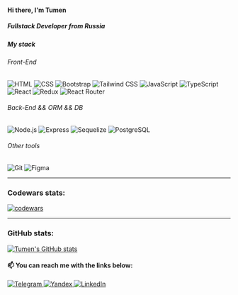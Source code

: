 #### Hi there, I'm Tumen

##### Fullstack Developer from Russia

##### My stack

###### Front-End
![HTML](https://img.shields.io/badge/HTML5-E34F26.svg?style=flat&amp;logo=HTML5&amp;logoColor=white)
![CSS](https://img.shields.io/badge/CSS3-1572B6.svg?style=flat&amp;logo=CSS3&amp;logoColor=white)
![Bootstrap](https://img.shields.io/badge/Bootstrap-7952B3.svg?style=flat&amp;logo=Bootstrap&amp;logoColor=white)
![Tailwind CSS](https://img.shields.io/badge/Tailwind%20CSS-06B6D4.svg?style=flat&amp;logo=Tailwind-CSS&amp;logoColor=white)
![JavaScript](https://img.shields.io/badge/JavaScript-F7DF1E.svg?style=flat&amp;logo=JavaScript&amp;logoColor=black)
![TypeScript](https://img.shields.io/badge/TypeScript-3178C6.svg?style=flat&amp;logo=TypeScript&amp;logoColor=white)
![React](https://img.shields.io/badge/React-61DAFB.svg?style=flat&amp;logo=React&amp;logoColor=black)
![Redux](https://img.shields.io/badge/Redux-764ABC.svg?style=flat&amp;logo=Redux&amp;logoColor=white)
![React Router](https://img.shields.io/badge/React%20Router-CA4245.svg?style=flat&amp;logo=React-Router&amp;logoColor=white)


###### Back-End && ORM && DB

![Node.js](https://img.shields.io/badge/Node.js-339933.svg?style=flat&amp;logo=Node.js&amp;logoColor=white)
![Express](https://img.shields.io/badge/Express-339933.svg?style=flat&amp;logo=Express&amp;logoColor=000000)
![Sequelize](https://img.shields.io/badge/Sequelize-222222.svg?style=flat&amp;logo=Sequelize&amp;logoColor=61DAFB)
![PostgreSQL](https://img.shields.io/badge/PostgresSQL-DCDCDC.svg?style=flat&amp;logo=PostgreSQL&amp;logoColor=4169E1)

###### Other tools
![Git](https://img.shields.io/badge/Git-F05032.svg?style=flat&amp;logo=Git&amp;logoColor=white)
![Figma](https://img.shields.io/badge/Figma-000000.svg?style=flat&amp;logo=Figma&amp;logoColor=F24E1E)

---
### Codewars stats:
<a href="https://www.codewars.com/" target="blank"><img alt="codewars" src="https://www.codewars.com/users/dtumenka/badges/large"></a>

---
### GitHub stats:
[![Tumen's GitHub stats](https://github-readme-stats.vercel.app/api?username=dtumen&hide=issues&count_private=true&show_icons=true&theme=nightowl)](https://github.com/dtumen)

<h4>📫 You can reach me with the links below:</h4>
<div id="badges">
  <a href="https://t.me/tbdambaev" rel="nofollow"><img src="https://camo.githubusercontent.com/d9227e9e59ca442d89af1cd8ad7c905470ad33c8b25d7558c744d9364082f24c/68747470733a2f2f696d672e736869656c64732e696f2f62616467652f2d54454c454752414d2d3243413545303f7374796c653d666f722d7468652d6261646765266c6f676f3d74656c656772616d266c6f676f436f6c6f723d7768697465" alt="Telegram" data-canonical-src="https://img.shields.io/badge/-TELEGRAM-2CA5E0?style=for-the-badge&amp;logo=telegram&amp;logoColor=white" style="max-width: 100%;">
  </a>
  <a href="mailto:dtumen1109@gmail.com"><img src="https://camo.githubusercontent.com/5e1eb2665e70b8f3090d6d471f7cd75eb8e2081b1ecd7181f0b932e55fa19a5e/68747470733a2f2f696d672e736869656c64732e696f2f62616467652f2d474d41494c2d4431343833363f7374796c653d666f722d7468652d6261646765266c6f676f3d676d61696c266c6f676f436f6c6f723d7768697465" alt="Yandex" data-canonical-src="https://img.shields.io/badge/-GMAIL-D14836?style=for-the-badge&amp;logo=gmail&amp;logoColor=white" style="max-width: 100%;">
  </a>
  <a href="https://www.linkedin.com/in/tumen-dambaev/" rel="nofollow"><img src="https://camo.githubusercontent.com/6459704508998726b24b856e7f9f2682d582a52ce400570209c4feaa80a85f2b/68747470733a2f2f696d672e736869656c64732e696f2f62616467652f2d4c494e4b4544494e2d3030373742353f7374796c653d666f722d7468652d6261646765266c6f676f3d6c696e6b6564696e266c6f676f436f6c6f723d7768697465" alt="LinkedIn" data-canonical-src="https://img.shields.io/badge/-LINKEDIN-0077B5?style=for-the-badge&amp;logo=linkedin&amp;logoColor=white" style="max-width: 100%;"></a>
</div>

